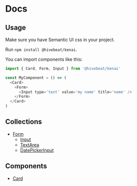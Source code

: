 # Docs

## Usage

Make sure you have Semantic UI css in your project.

Run `npm install @hivebeat/kenai`.

You can import components like this:
```javascript
import { Card, Form, Input } from '@hivebeat/kenai'

const MyComponent = () => (
  <Card>
    <Form>
      <Input type='text' value='my name' title='name' />
    </Form>
  </Card>
)
```

## Collections

- [Form](collections/Form)
  - [Input](collections/Form/Input.md)
  - [TextArea](collections/Form/TextArea.md)
  - [DatePickerInput](collections/Form/DatePickerInput.md)

## Components

- [Card](components/Card.md)

